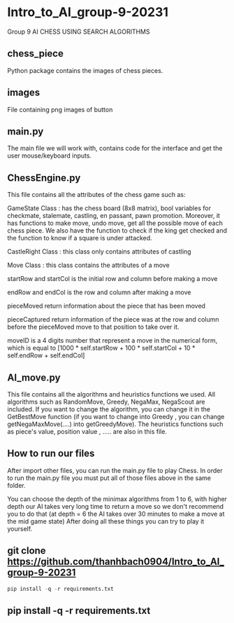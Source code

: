 # Intro_to_AI_group-9-20231

Group 9
AI CHESS USING SEARCH ALGORITHMS


## chess_piece 
Python package contains the images of chess pieces.
## images 
File containing png images of button

## main.py  
The main file we will work with, contains code for the interface and get the user mouse/keyboard inputs. 

## ChessEngine.py 
This file contains all the attributes of the chess game such as:

GameState Class : has the chess board (8x8 matrix), bool variables for checkmate, stalemate, castling, en passant, pawn promotion. Moreover, it has functions to make move, undo move, get all the possible move of each chess piece. We also have the function to check if the king get checked and the function to know if a square is under attacked.

CastleRight Class : this class only contains attributes of castling

Move Class : this class contains the attributes of a move

startRow and startCol is the initial row and column before making a move

endRow and endCol is the row and column after making a move

pieceMoved return information about the piece that has been moved

pieceCaptured return information of the piece was at the row and column before the pieceMoved move to that position to take over it.

moveID is a 4 digits number that represent a move in the numerical form, which is equal to [1000 * self.startRow + 100 * self.startCol + 10 * self.endRow + self.endCol]

## AI_move.py 
This file contains all the algorithms and heuristics functions we used. All algorithms such as RandomMove, Greedy, NegaMax, NegaScout are included. If you want to change the algorithm, you can change it in the GetBestMove function (if you want to change into Greedy , you can change getNegaMaxMove(....) into getGreedyMove). The heuristics functions such as piece's value, position value , ..... are also in this file.


## How to run our files 
After import other files, you can run the main.py file to play Chess. In order to run the main.py file you must put all of those files above in the same folder.

You can choose the depth of the minimax algorithms from 1 to 6, with higher depth our AI takes very long time to return a move so we don't recommend you to do that (at depth = 6 the AI takes over 30 minutes to make a move at the mid game state)
After doing all these things you can try to play it yourself.

## git clone https://github.com/thanhbach0904/Intro_to_AI_group-9-20231

```python
pip install -q -r requirements.txt
```

## pip install -q -r requirements.txt



